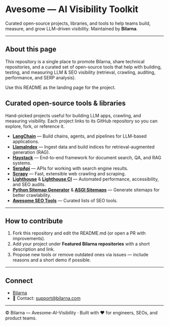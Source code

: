 # Avesome — AI Visibility Toolkit

Curated open-source projects, libraries, and tools to help teams build, measure, and grow LLM-driven visibility. Maintained by **Bilarna**.

---

## About this page

This repository is a single place to promote Bilarna, share technical repositories, and a curated set of open-source tools that help with building, testing, and measuring LLM & SEO visibility (retrieval, crawling, auditing, performance, and SERP analysis).

Use this README as the landing page for the project.


## Curated open-source tools & libraries

Hand-picked projects useful for building LLM apps, crawling, and measuring visibility. Each project links to its GitHub repository so you can explore, fork, or reference it.

- **[LangChain](https://github.com/langchain-ai/langchain)** — Build chains, agents, and pipelines for LLM-based applications.
- **[LlamaIndex](https://github.com/run-llama/llama_index)** — Ingest data and build indices for retrieval-augmented generation (RAG).
- **[Haystack](https://github.com/deepset-ai/haystack)** — End-to-end framework for document search, QA, and RAG systems.
- **[SerpApi](https://github.com/serpapi)** — APIs for working with search engine results.
- **[Scrapy](https://github.com/scrapy/scrapy)** — Fast, extensible web crawling and scraping.
- **[Lighthouse](https://github.com/GoogleChrome/lighthouse)** & [**Lighthouse CI**](https://github.com/GoogleChrome/lighthouse-ci) — Automated performance, accessibility, and SEO audits.
- **[Python Sitemap Generator](https://github.com/wiejakp/python-sitemap-generator)** & [**ASGI Sitemaps**](https://github.com/florimondmanca/asgi-sitemaps) — Generate sitemaps for better crawlability.
- **[Awesome SEO Tools](https://github.com/serpapi/awesome-seo-tools)** — Curated lists of SEO tools.

---

## How to contribute

1. Fork this repository and edit the README.md (or open a PR with improvements).
2. Add your project under **Featured Bilarna repositories** with a short description and link.
3. Propose new tools or remove outdated ones via issues — include reasons and a short demo if possible.

---

## Connect

- [Bilarna](https://bilarna.com)
- 📧 Contact: support@bilarna.com

---

© Bilarna — Avesome-AI-Visibility · Built with ❤️ for engineers, SEOs, and product teams.

